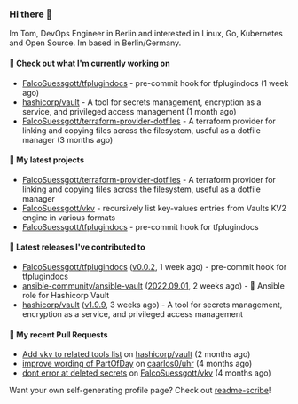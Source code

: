 ### Hi there 👋

Im Tom, DevOps Engineer in Berlin and interested in Linux, Go, Kubernetes and Open Source.
Im based in Berlin/Germany.

#### 👷 Check out what I'm currently working on

- [FalcoSuessgott/tfplugindocs](https://github.com/FalcoSuessgott/tfplugindocs) - pre-commit hook for tfplugindocs (1 week ago)
- [hashicorp/vault](https://github.com/hashicorp/vault) - A tool for secrets management, encryption as a service, and privileged access management (1 month ago)
- [FalcoSuessgott/terraform-provider-dotfiles](https://github.com/FalcoSuessgott/terraform-provider-dotfiles) - A terraform provider for linking and copying files across the filesystem, useful as a dotfile manager (3 months ago)

#### 🌱 My latest projects

- [FalcoSuessgott/terraform-provider-dotfiles](https://github.com/FalcoSuessgott/terraform-provider-dotfiles) - A terraform provider for linking and copying files across the filesystem, useful as a dotfile manager
- [FalcoSuessgott/vkv](https://github.com/FalcoSuessgott/vkv) - recursively list key-values entries from Vaults KV2 engine in various formats
- [FalcoSuessgott/tfplugindocs](https://github.com/FalcoSuessgott/tfplugindocs) - pre-commit hook for tfplugindocs

#### 🔭 Latest releases I've contributed to

- [FalcoSuessgott/tfplugindocs](https://github.com/FalcoSuessgott/tfplugindocs) ([v0.0.2](https://github.com/FalcoSuessgott/tfplugindocs/releases/tag/v0.0.2), 1 week ago) - pre-commit hook for tfplugindocs
- [ansible-community/ansible-vault](https://github.com/ansible-community/ansible-vault) ([2022.09.01](https://github.com/ansible-community/ansible-vault/releases/tag/2022.09.01), 2 weeks ago) - :key: Ansible role for Hashicorp Vault
- [hashicorp/vault](https://github.com/hashicorp/vault) ([v1.9.9](https://github.com/hashicorp/vault/releases/tag/v1.9.9), 3 weeks ago) - A tool for secrets management, encryption as a service, and privileged access management

#### 🔨 My recent Pull Requests

- [Add vkv to related tools list](https://github.com/hashicorp/vault/pull/16285) on [hashicorp/vault](https://github.com/hashicorp/vault) (2 months ago)
- [improve wording of PartOfDay](https://github.com/caarlos0/uhr/pull/1) on [caarlos0/uhr](https://github.com/caarlos0/uhr) (4 months ago)
- [dont error at deleted secrets](https://github.com/FalcoSuessgott/vkv/pull/63) on [FalcoSuessgott/vkv](https://github.com/FalcoSuessgott/vkv) (4 months ago)

Want your own self-generating profile page? Check out [readme-scribe](https://github.com/muesli/readme-scribe)!